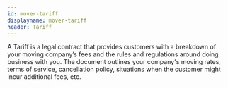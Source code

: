 ```yaml
---
id: mover-tariff
displayname: mover-tariff
header: Tariff
---
```


A Tariff is a legal contract that provides customers with a breakdown of your moving company’s fees and the rules and regulations around doing business with you. The document outlines your company's moving rates, terms of service, cancellation policy, situations when the customer might incur additional fees, etc.
